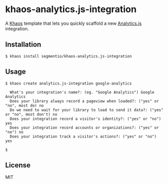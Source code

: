 # khaos-analytics.js-integration

A [Khaos](https://khaos.io) template that lets you quickly scaffold a new [Analytics.js](https://github.com/segmentio/analytics.js) integration.

## Installation

    $ khaos install segmentio/khaos-analytics.js-integration

## Usage

    $ khaos create analytics.js-integration google-analytics
    
      What's your integration's name?: (eg. "Google Analytics") Google Analytics
      Does your library always record a pageview when loaded?: ("yes" or "no", most do) no
      Do we need to wait for your library to load to send it data?: ("yes" or "no", most don't) no
      Does your integration record a visitor's identity?: ("yes" or "no") yes
      Does your integration record accounts or organizations?: ("yes" or "no") no
      Does your integration track a visitor's actions?: ("yes" or "no") yes
    
    $ 

## License

MIT
